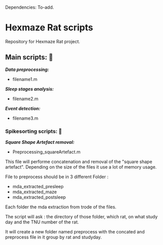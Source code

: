 Dependencies: To-add. 


# Hexmaze Rat scripts
Repository for Hexmaze Rat project. 

## Main scripts: :file_folder: 

_**Data preprocessing:**_ 

  * filename1.m

_**Sleep stages analysis:**_ 
  
  * filename2.m  
 
_**Event detection:**_ 
  
  * filename3.m 

### Spikesorting scripts: :file_folder: 

_**Square Shape Artefact removal:**_ 
  
  * Preprocessing_squareArtefact.m 

This file will performe concatenation and removal of the "square shape artefact". Depending on the size of the files it use a lot of memory usage.

File to preprocess should be in 3 different Folder :
  * mda_extracted_presleep
  * mda_extracted_maze
  * mda_extracted_postsleep

Each folder the mda extraction from trode of the files.

The script will ask : the directory of those folder, which rat, on what study day and the TNU number of the rat.

It will create a new folder named preprocess with the concated and preprocess file in it group by rat and studyday.

